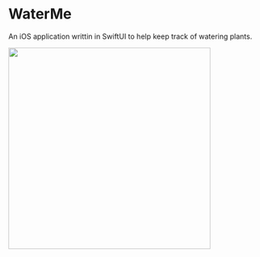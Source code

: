 # WaterMe

An iOS application writtin in SwiftUI to help keep track of watering plants.

<img width="400px" src="2020-07-10-featured.gif">
